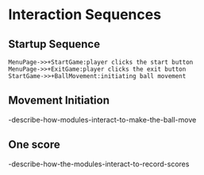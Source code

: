 # Interaction Sequences

## Startup Sequence

```mermaid
MenuPage->>+StartGame:player clicks the start button
MenuPage->>+ExitGame:player clicks the exit button
StartGame->>+BallMovement:initiating ball movement
```

## Movement Initiation

-describe-how-modules-interact-to-make-the-ball-move

## One score

-describe-how-the-modules-interact-to-record-scores
